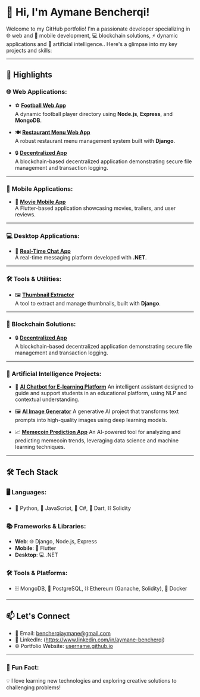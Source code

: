 # 👋 Hi, I'm Aymane Bencherqi!

Welcome to my GitHub portfolio! I'm a passionate developer specializing in 🌐 web and 📱 mobile development, 💻 blockchain solutions, ⚡ dynamic applications and 🤖 artificial intelligence.. Here's a glimpse into my key projects and skills:

---

## 🌟 Highlights
### 🌐 Web Applications:
- ⚽ **[Football Web App](https://github.com/Aymane-bencherqi/football-app)**  
  A dynamic football player directory using **Node.js**, **Express**, and **MongoDB**.

- 🍽️ **[Restaurant Menu Web App](https://github.com/Aymane-bencherqi/Restaurant-app)**  
  A robust restaurant menu management system built with **Django**.

- 🔒 **[Decentralized App](https://github.com/Aymane-bencherqi/blockchain-file-storage)**  
  A blockchain-based decentralized application demonstrating secure file management and transaction logging.

---

### 📱 Mobile Applications:
- 🎥 **[Movie Mobile App](https://github.com/username/movie-app)**  
  A Flutter-based application showcasing movies, trailers, and user reviews.

---

### 💻 Desktop Applications:
- 💬 **[Real-Time Chat App](https://github.com/username/chat-app)**  
  A real-time messaging platform developed with **.NET**.

---

### 🛠️ Tools & Utilities:
- 🖼️ **[Thumbnail Extractor](https://github.com/Aymane-bencherqi/thumbnail-extractor)**  
  A tool to extract and manage thumbnails, built with **Django**.

---

### 🔗 Blockchain Solutions:
- 🔒 **[Decentralized App](https://github.com/Aymane-bencherqi/blockchain-file-storage)**  
  A blockchain-based decentralized application demonstrating secure file management and transaction logging.

---
### 🤖 Artificial Intelligence Projects:
- 🧠 **[AI Chatbot for E-learning Platform](https://github.com/Aymane-bencherqi/blockchain-file-storage)** 
An intelligent assistant designed to guide and support students in an educational platform, using NLP and contextual understanding.

- 🖼️ **[AI Image Generator](https://github.com/Aymane-bencherqi/blockchain-file-storage)** 
A generative AI project that transforms text prompts into high-quality images using deep learning models.

- 📈 **[Memecoin Prediction App](https://github.com/Aymane-bencherqi/blockchain-file-storage)** 
An AI-powered tool for analyzing and predicting memecoin trends, leveraging data science and machine learning techniques.
---

## 🛠 Tech Stack
### 🖥️ Languages:
- 🐍 Python, 💛 JavaScript, 💎 C#, 🎯 Dart, ⛓️ Solidity

### 📚 Frameworks & Libraries:
- **Web**: 🌐 Django, Node.js, Express  
- **Mobile**: 📱 Flutter  
- **Desktop**: 💻 .NET

### 🛠️ Tools & Platforms:
- 🗄️ MongoDB, 🐘 PostgreSQL, ⛓️ Ethereum (Ganache, Solidity), 🐳 Docker

---

## 📫 Let's Connect
- 📧 Email: bencherqiaymane@gmail.com  
- 💼 LinkedIn: (https://www.linkedin.com/in/aymane-bencherqi) 
- 🌐 Portfolio Website: [username.github.io](https://username.github.io)

---

### 🎯 Fun Fact:
💡 I love learning new technologies and exploring creative solutions to challenging problems!
